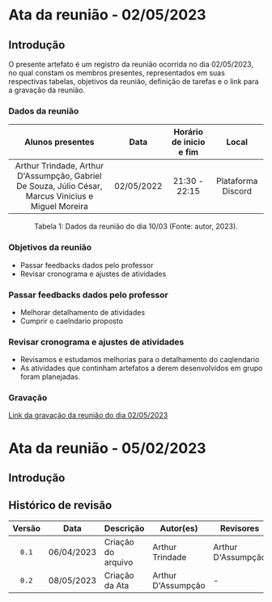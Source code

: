 # Ata da reunião - 02/05/2023
## Introdução

O presente artefato é um registro da reunião ocorrida no dia 02/05/2023, no qual constam os membros presentes, representados em suas respectivas tabelas, objetivos da reunião, definição de tarefas e o link para a gravação da reunião.

### Dados da reunião

|                                    Alunos presentes                                     |    Data    | Horário de inicio e fim |      Local       |
| :-------------------------------------------------------------------------------------: | :--------: | :---------------------: | :--------------: |
| Arthur Trindade, Arthur D'Assumpção, Gabriel De Souza, Júlio César, Marcus Vinicius e Miguel Moreira | 02/05/2022 | 21:30 - 22:15 | Plataforma Discord |

<div style="text-align: center">
<p> Tabela 1: Dados da reunião do dia 10/03 (Fonte: autor, 2023). </p>
</div>

### Objetivos da reunião

- Passar feedbacks dados pelo professor 
- Revisar cronograma e ajustes de atividades

### Passar feedbacks dados pelo professor 

- Melhorar detalhamento de atividades
- Cumprir o caelndario proposto

### Revisar cronograma e ajustes de atividades

- Revisamos e estudamos melhorias para o detalhamento do caqlendario 
- As atividades que continham artefatos a derem desenvolvidos em grupo foram planejadas.

### Gravação

[Link da gravação da reunião do dia 02/05/2023](https://youtu.be/aNpdHYkpyV8) 



# Ata da reunião - 05/02/2023
## Introdução

## Histórico de revisão

| Versão     | Data        | Descrição            | Autor(es)                  | Revisores          |
| :--------: | :---------: | -------------------- | -------------------------- | ------------------ |
| `0.1`      |  06/04/2023 | Criação do arquivo   | Arthur Trindade            | Arthur D'Assumpção |
| `0.2`      |  08/05/2023 | Criação da Ata       | Arthur D'Assumpção         | -                  |
